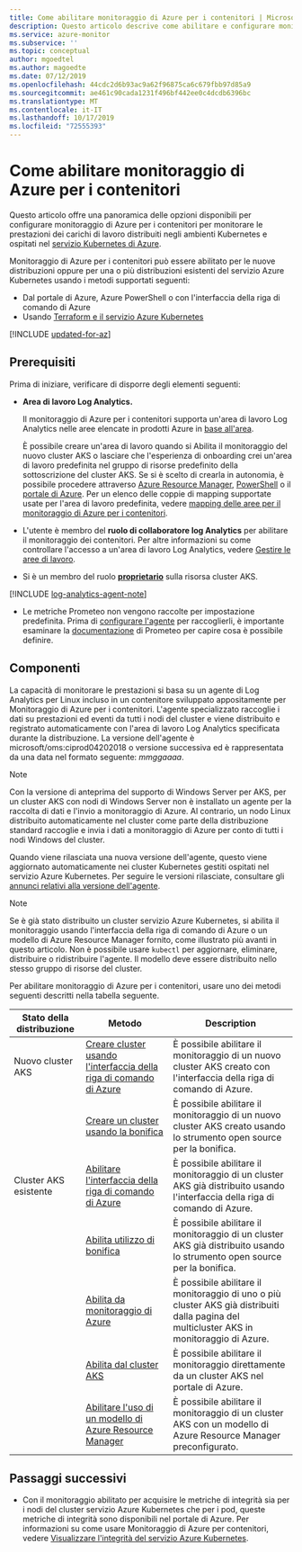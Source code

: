 ```yaml
---
title: Come abilitare monitoraggio di Azure per i contenitori | Microsoft Docs
description: Questo articolo descrive come abilitare e configurare monitoraggio di Azure per i contenitori, in modo da comprendere il modo in cui il contenitore sta eseguendo e quali sono stati identificati i problemi relativi alle prestazioni.
ms.service: azure-monitor
ms.subservice: ''
ms.topic: conceptual
author: mgoedtel
ms.author: magoedte
ms.date: 07/12/2019
ms.openlocfilehash: 44cdc2d6b93ac9a62f96875ca6c679fbb97d85a9
ms.sourcegitcommit: ae461c90cada1231f496bf442ee0c4dcdb6396bc
ms.translationtype: MT
ms.contentlocale: it-IT
ms.lasthandoff: 10/17/2019
ms.locfileid: "72555393"
---
```

# <a name="how-to-enable-azure-monitor-for-containers"></a>Come abilitare monitoraggio di Azure per i contenitori

Questo articolo offre una panoramica delle opzioni disponibili per configurare monitoraggio di Azure per i contenitori per monitorare le prestazioni dei carichi di lavoro distribuiti negli ambienti Kubernetes e ospitati nel [servizio Kubernetes di Azure](https://docs.microsoft.com/azure/aks/).

Monitoraggio di Azure per i contenitori può essere abilitato per le nuove distribuzioni oppure per una o più distribuzioni esistenti del servizio Azure Kubernetes usando i metodi supportati seguenti:

* Dal portale di Azure, Azure PowerShell o con l'interfaccia della riga di comando di Azure
* Usando [Terraform e il servizio Azure Kubernetes](../../terraform/terraform-create-k8s-cluster-with-tf-and-aks.md)

[!INCLUDE [updated-for-az](../../../includes/updated-for-az.md)]

## <a name="prerequisites"></a>Prerequisiti
Prima di iniziare, verificare di disporre degli elementi seguenti:

* **Area di lavoro Log Analytics.**

    Il monitoraggio di Azure per i contenitori supporta un'area di lavoro Log Analytics nelle aree elencate in prodotti Azure in [base all'area](https://azure.microsoft.com/global-infrastructure/services/?regions=all&products=monitor).

    È possibile creare un'area di lavoro quando si Abilita il monitoraggio del nuovo cluster AKS o lasciare che l'esperienza di onboarding crei un'area di lavoro predefinita nel gruppo di risorse predefinito della sottoscrizione del cluster AKS. Se si è scelto di crearla in autonomia, è possibile procedere attraverso [Azure Resource Manager](../platform/template-workspace-configuration.md), [PowerShell](../scripts/powershell-sample-create-workspace.md?toc=%2fpowershell%2fmodule%2ftoc.json) o il [portale di Azure](../learn/quick-create-workspace.md). Per un elenco delle coppie di mapping supportate usate per l'area di lavoro predefinita, vedere [mapping delle aree per il monitoraggio di Azure per i contenitori](container-insights-region-mapping.md).

* L'utente è membro del **ruolo di collaboratore log Analytics** per abilitare il monitoraggio dei contenitori. Per altre informazioni su come controllare l'accesso a un'area di lavoro Log Analytics, vedere [Gestire le aree di lavoro](../platform/manage-access.md).

* Si è un membro del ruolo **[proprietario](../../role-based-access-control/built-in-roles.md#owner)** sulla risorsa cluster AKS.

[!INCLUDE [log-analytics-agent-note](../../../includes/log-analytics-agent-note.md)]

* Le metriche Prometeo non vengono raccolte per impostazione predefinita. Prima di [configurare l'agente](container-insights-agent-config.md) per raccoglierli, è importante esaminare la [documentazione](https://prometheus.io/) di Prometeo per capire cosa è possibile definire.

## <a name="components"></a>Componenti

La capacità di monitorare le prestazioni si basa su un agente di Log Analytics per Linux incluso in un contenitore sviluppato appositamente per Monitoraggio di Azure per i contenitori. L'agente specializzato raccoglie i dati su prestazioni ed eventi da tutti i nodi del cluster e viene distribuito e registrato automaticamente con l'area di lavoro Log Analytics specificata durante la distribuzione. La versione dell'agente è microsoft/oms:ciprod04202018 o versione successiva ed è rappresentata da una data nel formato seguente: *mmggaaaa*.

>[!NOTE]
>Con la versione di anteprima del supporto di Windows Server per AKS, per un cluster AKS con nodi di Windows Server non è installato un agente per la raccolta di dati e l'invio a monitoraggio di Azure. Al contrario, un nodo Linux distribuito automaticamente nel cluster come parte della distribuzione standard raccoglie e invia i dati a monitoraggio di Azure per conto di tutti i nodi Windows del cluster.  
>

Quando viene rilasciata una nuova versione dell'agente, questo viene aggiornato automaticamente nei cluster Kubernetes gestiti ospitati nel servizio Azure Kubernetes. Per seguire le versioni rilasciate, consultare gli [annunci relativi alla versione dell'agente](https://github.com/microsoft/docker-provider/tree/ci_feature_prod).

>[!NOTE]
>Se è già stato distribuito un cluster servizio Azure Kubernetes, si abilita il monitoraggio usando l'interfaccia della riga di comando di Azure o un modello di Azure Resource Manager fornito, come illustrato più avanti in questo articolo. Non è possibile usare `kubectl` per aggiornare, eliminare, distribuire o ridistribuire l'agente.
>Il modello deve essere distribuito nello stesso gruppo di risorse del cluster.

Per abilitare monitoraggio di Azure per i contenitori, usare uno dei metodi seguenti descritti nella tabella seguente.

| Stato della distribuzione | Metodo | Description |
|------------------|--------|-------------|
| Nuovo cluster AKS | [Creare cluster usando l'interfaccia della riga di comando di Azure](../../aks/kubernetes-walkthrough.md#create-aks-cluster)| È possibile abilitare il monitoraggio di un nuovo cluster AKS creato con l'interfaccia della riga di comando di Azure. |
| | [Creare un cluster usando la bonifica](container-insights-enable-new-cluster.md#enable-using-terraform)| È possibile abilitare il monitoraggio di un nuovo cluster AKS creato usando lo strumento open source per la bonifica. |
| Cluster AKS esistente | [Abilitare l'interfaccia della riga di comando di Azure](container-insights-enable-existing-clusters.md#enable-using-azure-cli) | È possibile abilitare il monitoraggio di un cluster AKS già distribuito usando l'interfaccia della riga di comando di Azure. |
| |[Abilita utilizzo di bonifica](container-insights-enable-existing-clusters.md#enable-using-terraform) | È possibile abilitare il monitoraggio di un cluster AKS già distribuito usando lo strumento open source per la bonifica. |
| | [Abilita da monitoraggio di Azure](container-insights-enable-existing-clusters.md#enable-from-azure-monitor-in-the-portal)| È possibile abilitare il monitoraggio di uno o più cluster AKS già distribuiti dalla pagina del multicluster AKS in monitoraggio di Azure. |
| | [Abilita dal cluster AKS](container-insights-enable-existing-clusters.md#enable-directly-from-aks-cluster-in-the-portal)| È possibile abilitare il monitoraggio direttamente da un cluster AKS nel portale di Azure. |
| | [Abilitare l'uso di un modello di Azure Resource Manager](container-insights-enable-existing-clusters.md#enable-using-an-azure-resource-manager-template)| È possibile abilitare il monitoraggio di un cluster AKS con un modello di Azure Resource Manager preconfigurato. |

## <a name="next-steps"></a>Passaggi successivi

* Con il monitoraggio abilitato per acquisire le metriche di integrità sia per i nodi del cluster servizio Azure Kubernetes che per i pod, queste metriche di integrità sono disponibili nel portale di Azure. Per informazioni su come usare Monitoraggio di Azure per contenitori, vedere [Visualizzare l'integrità del servizio Azure Kubernetes](container-insights-analyze.md).
